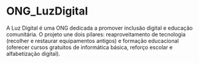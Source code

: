 # ONG_LuzDigital
A Luz Digital é uma ONG dedicada a promover inclusão digital e educação comunitária. O projeto une dois pilares: reaproveitamento de tecnologia (recolher e restaurar equipamentos antigos) e formação educacional (oferecer cursos gratuitos de informática básica, reforço escolar e alfabetização digital).
